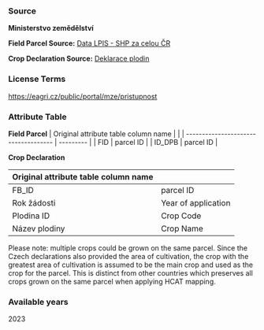 ### Source
**Ministerstvo zemědělství**

**Field Parcel Source:** [Data LPIS - SHP za celou ČR](https://eagri.cz/public/portal/mze/farmar/LPIS/export-lpis-rocni-shp)

**Crop Declaration Source:** [Deklarace plodin](https://eagri.cz/public/portal/mze/farmar/LPIS/deklarace-plodin)

### License Terms
https://eagri.cz/public/portal/mze/pristupnost

### Attribute Table
**Field Parcel**
| Original attribute table column name |           |
| ------------------------------------ | --------- |
| FID | parcel ID |
| ID_DPB | parcel ID |


**Crop Declaration**

| Original attribute table column name |           |
| ------------------------------------ | --------- |
| FB_ID | parcel ID |
| Rok žádosti | Year of application |
| Plodina ID | Crop Code |
| Název plodiny | Crop Name |

Please note: multiple crops could be grown on the same parcel. Since the Czech declarations also provided the area of cultivation, the crop with the greatest area of cultivation is assumed to be the main crop and used as the crop for the parcel. This is distinct from other countries which preserves all crops grown on the same parcel when applying HCAT mapping.

### Available years
2023